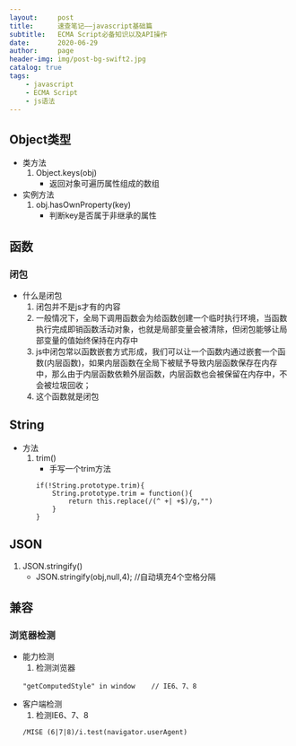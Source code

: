 ```yaml
---
layout:     post
title:      速查笔记——javascript基础篇
subtitle:   ECMA Script必备知识以及API操作
date:       2020-06-29
author:     page
header-img: img/post-bg-swift2.jpg
catalog: true
tags:
    - javascript
    - ECMA Script
    - js语法
---
```





## Object类型
- 类方法
    1. Object.keys(obj)
        - 返回对象可遍历属性组成的数组
- 实例方法
    1. obj.hasOwnProperty(key)
        + 判断key是否属于非继承的属性

## 函数
### 闭包
- 什么是闭包
    1. 闭包并不是js才有的内容
    2. 一般情况下，全局下调用函数会为给函数创建一个临时执行环境，当函数执行完成即销函数活动对象，也就是局部变量会被清除，但闭包能够让局部变量的值始终保持在内存中
    3. js中闭包常以函数嵌套方式形成，我们可以让一个函数内通过嵌套一个函数(内层函数)，如果内层函数在全局下被赋予导致内层函数保存在内存中，那么由于内层函数依赖外层函数，内层函数也会被保留在内存中，不会被垃圾回收；
    4. 这个函数就是闭包

## String
- 方法
    1. trim()
        + 手写一个trim方法
        ```
        if(!String.prototype.trim){
            String.prototype.trim = function(){
                return this.replace(/(^ +| +$)/g,"")
            }
        }
        ```


## JSON
1. JSON.stringify()
    - JSON.stringify(obj,null,4); //自动填充4个空格分隔






## 兼容
### 浏览器检测
- 能力检测
    1. 检测浏览器
    ```
    "getComputedStyle" in window    // IE6、7、8
    ```
- 客户端检测
    1. 检测IE6、7、8  
    ```
    /MISE (6|7|8)/i.test(navigator.userAgent)
    ```

